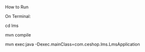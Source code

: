 How to Run

On Terminal: 

cd lms

mvn compile

mvn exec:java -Dexec.mainClass=com.ceshop.lms.LmsApplication
